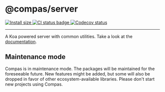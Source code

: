 # @compas/server

<p>
  <a href="https://packagephobia.com/result?p=@compas/server" target="_blank">
    <img src="https://packagephobia.com/badge?p=@compas/server" alt="Install size">
  </a>

  <a href="https://github.com/compasjs/compas/actions/workflows/checks.yml" target="_blank">
    <img src="https://github.com/compasjs/compas/actions/workflows/checks.yml/badge.svg" alt="CI status badge">
  </a>
  <a href="https://codecov.io/gh/compasjs/compas" target="_blank">
    <img src="https://codecov.io/gh/compasjs/compas/branch/main/graph/badge.svg?token=81D84CV04U" alt="Codecov status">
  </a>
</p>

---

A Koa powered server with common utilities. Take a look at the
[documentation](https://compasjs.com/getting-started.html).

## Maintenance mode

Compas is in maintenance mode. The packages will be maintained for the
foreseeable future. New features might be added, but some will also be dropped
in favor of other ecosystem-available libraries. Please don't start new projects
using Compas.
